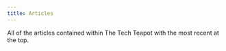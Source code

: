 ```yaml
---
title: Articles
---
```


All of the articles contained within The Tech Teapot with the most recent at the top.
